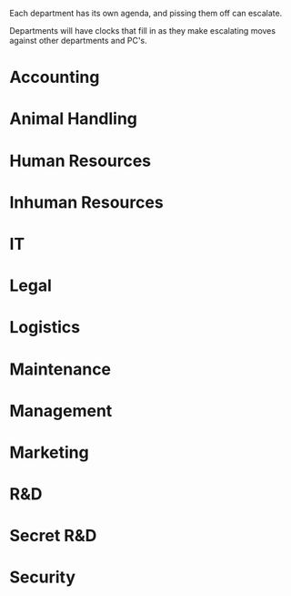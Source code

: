 Each department has its own agenda, and pissing them off can escalate. 

Departments will have clocks that fill in as they make escalating moves against
other departments and PC's. 

# Accounting

# Animal Handling

# Human Resources

# Inhuman Resources 

# IT

# Legal

# Logistics

# Maintenance

# Management

# Marketing

# R&D

# Secret R&D

# Security
